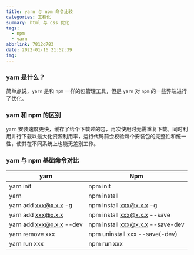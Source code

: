 ```yaml
---
title: yarn 与 npm 命令比较
categories: 工程化
summary: html 与 css 优化
tags:
  - npm
  - yarn
abbrlink: 7812d783
date: 2022-01-16 21:52:39
img:
---
```




### yarn 是什么？

简单点说，`yarn` 是和 `npm` 一样的包管理工具，但是 `yarn` 对 `npm` 的一些弊端进行了优化。

<!--more-->

### yarn 和 npm 的区别

`yarn` 安装速度更快，缓存了给个下载过的包，再次使用时无需重复下载。同时利用并行下载以最大化资源利用率，运行代码前会校验每个安装包的完整性和统一性，使其在不同系统上也能无差别工作。



### yarn 与 npm 基础命令对比

| yarn                     | Npm                              |
| ------------------------ | -------------------------------- |
| yarn init                | npm init                         |
| yarn                     | npm install                      |
| yarn add xxx@x.x.x -g    | npm install xxx@x.x.x -g         |
| yarn add xxx@x.x.x       | npm install xxx@x.x.x --save     |
| yarn add xxx@x.x.x --dev | npm install xxx@x.x.x --save-dev |
| yarn remove xxx          | npm uninstall xxx --save(-dev)   |
| yarn run xxx             | npm run xxx                      |

